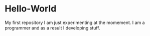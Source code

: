 # Hello-World
My first repository
I am just experimenting at the momement. I am a programmer and as a result I developing stuff.
